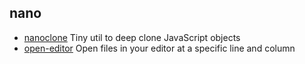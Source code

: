 ## nano

- [nanoclone](https://github.com/kelin2025/nanoclone) Tiny util to deep clone JavaScript objects
- [open-editor](https://github.com/sindresorhus/open-editor) Open files in your editor at a specific line and column